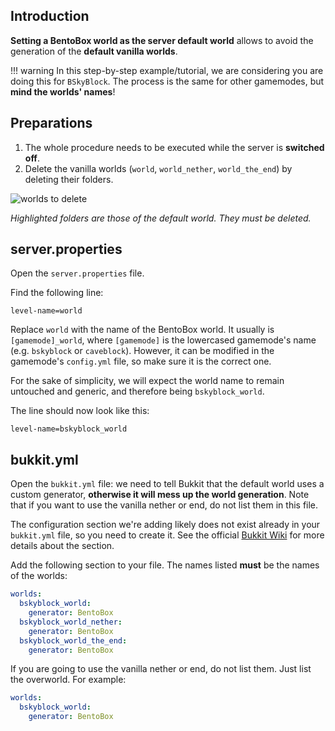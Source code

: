 ## Introduction

**Setting a BentoBox world as the server default world** allows to avoid the generation of the **default vanilla worlds**.

!!! warning 
    In this step-by-step example/tutorial, we are considering you are doing this for `BSkyBlock`.
    The process is the same for other gamemodes, but **mind the worlds' names**!

## Preparations

1. The whole procedure needs to be executed while the server is **switched off**.
2. Delete the vanilla worlds (`world`, `world_nether`, `world_the_end`) by deleting their folders.

![worlds to delete](https://user-images.githubusercontent.com/20014332/62977233-bebf1180-be1e-11e9-9ec8-ddcfd3352b13.png)

*Highlighted folders are those of the default world. They must be deleted.*

## server.properties

Open the `server.properties` file.

Find the following line:
```properties
level-name=world
```

Replace `world` with the name of the BentoBox world. It usually is `[gamemode]_world`, where `[gamemode]` is the lowercased gamemode's name (e.g. `bskyblock` or `caveblock`). However, it can be modified in the gamemode's `config.yml` file, so make sure it is the correct one.

For the sake of simplicity, we will expect the world name to remain untouched and generic, and therefore being `bskyblock_world`.

The line should now look like this:
```properties
level-name=bskyblock_world
```

## bukkit.yml

Open the `bukkit.yml` file: we need to tell Bukkit that the default world uses a custom generator, **otherwise it will mess up the world generation**. Note that if you want to use the vanilla nether or end, do not list them in this file.

The configuration section we're adding likely does not exist already in your `bukkit.yml` file, so you need to create it. See the official [Bukkit Wiki](https://bukkit.fandom.com/wiki/Bukkit.yml) for more details about the section.

Add the following section to your file. The names listed **must** be the names of the worlds:
```yaml
worlds:
  bskyblock_world:
    generator: BentoBox
  bskyblock_world_nether:
    generator: BentoBox
  bskyblock_world_the_end:
    generator: BentoBox
```

If you are going to use the vanilla nether or end, do not list them. Just list the overworld. For example:
```yaml
worlds:
  bskyblock_world:
    generator: BentoBox
```


